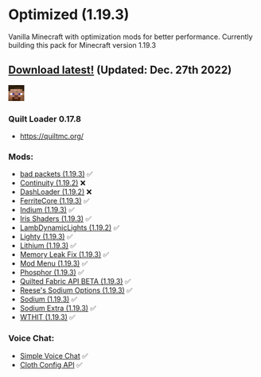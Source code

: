 # Optimized (1.19.3)
Vanilla Minecraft with optimization mods for better performance. Currently building this pack for Minecraft version 1.19.3

## [Download latest!](https://github.com/v3eil/Optimized/blob/main/1.19.3/1.19.3_20221227_latest.zip) (Updated: Dec. 27th 2022)

![I'm Steve!](steve_32px.png)

### Quilt Loader 0.17.8

- https://quiltmc.org/ <br>

### Mods:
- [bad packets (1.19.3)](https://modrinth.com/mod/badpackets) ✅
- [Continuity (1.19.2)](https://modrinth.com/mod/continuity) ❌
- [DashLoader (1.19.2)](https://modrinth.com/mod/dashloader) ❌
- [FerriteCore (1.19.3)](https://modrinth.com/mod/ferrite-core) ✅
- [Indium (1.19.3)](https://modrinth.com/mod/indium) ✅
- [Iris Shaders (1.19.3)](https://modrinth.com/mod/iris) ✅
- [LambDynamicLights (1.19.2)](https://modrinth.com/mod/lambdynamiclights) ✅
- [Lighty (1.19.3)](https://modrinth.com/mod/lighty) ✅
- [Lithium (1.19.3)](https://modrinth.com/mod/lithium) ✅
- [Memory Leak Fix (1.19.3)](https://modrinth.com/mod/memoryleakfix) ✅
- [Mod Menu (1.19.3)](https://modrinth.com/mod/modmenu) ✅
- [Phosphor (1.19.3)](https://modrinth.com/mod/phosphor) ✅
- [Quilted Fabric API BETA (1.19.3)](https://modrinth.com/mod/qsl) ✅
- [Reese's Sodium Options (1.19.3)](https://modrinth.com/mod/reeses-sodium-options) ✅
- [Sodium (1.19.3)](https://modrinth.com/mod/sodium) ✅
- [Sodium Extra (1.19.3)](https://modrinth.com/mod/sodium-extra) ✅
- [WTHIT (1.19.3)](https://modrinth.com/mod/wthit) ✅

### Voice Chat:
- [Simple Voice Chat](https://modrinth.com/mod/simple-voice-chat) ✅
- [Cloth Config API](https://modrinth.com/mod/cloth-config) ✅